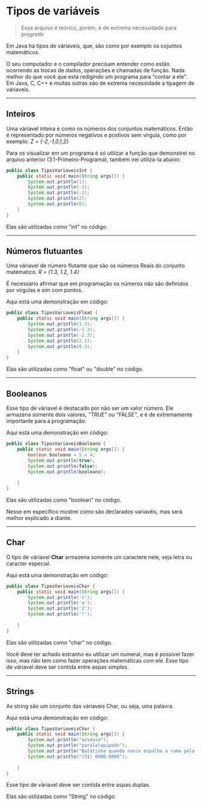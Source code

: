 <h1> Tipos de variáveis </h1>

>Esse arquivo é teórico, porém, é de extrema necessidade para progredir

Em Java há tipos de váriaveis, que, são como por exemplo os cojuntos matemáticos.

O seu computador e o compilador precisam entender como estão ocorrendo as trocas de dados, operações e chamadas de função. Nada melhor do que você que está redigindo um programa para "contar a ele". Em Java, C, C++ e muitas outras são de extrema necessidade a tipagem de váriaveis.
<hr>

<h2> Inteiros </h2>

Uma váriavel inteira é como os números dos conjuntos matemáticos. Então é representado por números negativos e postivos sem vírgula, como por exemplo: *Z = {-2,-1,0,1,2}*

Para os visualizar em um programa é só utilizar a função que demonstrei no arquivo anterior (3.1-Primeiro-Programa), também irei utiliza-la abaixo:

```java
public class TiposVariaveisInt {
    public static void main(String args[]) {
        System.out.println(1);
        System.out.println(-1);
        System.out.println(-2);
        System.out.println(2);
        System.out.println(0);
    }
}
```
Elas são utilizadas como "int" no código.
<hr>

<h2> Números flutuantes </h2>

Uma váriavel de número flutante que são os números Reais do conjunto matématico. *R = {1.3, 1.2, 1.4}*

É necessário afirmar que em programação os números não são definidos por vírgulas e sim com pontos.

Aqui está uma demonstração em código:
```java
public class TiposVariaveisFloat {
    public static void main(String args[]) {
        System.out.println(1.3);
        System.out.println(-1.3);
        System.out.println(-2.3);
        System.out.println(2.1);
        System.out.println(0.3);
    }
}
```
Elas são utilizadas como "float" ou "double" no código.
<hr>

<h2> Booleanos </h2>

Esse tipo de váriavel é destacado por não ser um valor número. Ele armazena somente dois valores, *"TRUE"* ou *"FALSE"*, e é de extremamente importante para a programação.

Aqui está uma demonstração em código:
```java
public class TiposVariaveisBooleano {
    public static void main(String args[]) {
        boolean booleano = 5 < 4;
        System.out.println(true);
        System.out.println(false);
        System.out.println(booleano);
        
    }
}
```
Elas são utilizadas como "boolean" no código.

Nesse em específico mostrei como são declarados variavéis, mas será melhor explicado a diante.
<hr>

<h2>Char</h2>

O tipo de váriavel **Char** armazena somente um caractere nele, seja letra ou caracter especial.

Aqui está uma demonstração em código:

```java
public class TiposVariaveisChar {
    public static void main(String args[]) {
        System.out.println('c');
        System.out.println('a');
        System.out.println('2');
        System.out.println('!');
        
    }
}
```
Elas são utilizadas como "char" no código.

Você deve ter achado estranho eu utilizar um numeral, mas é possível fazer isso, mas não tem como fazer operações matemáticas com ele.
Esse tipo de váriavel deve ser contida entre aspas simples.

<hr>
<h2>Strings</h2>
As string são um conjunto das váriaveis Char, ou seja, uma palavra.

Aqui está uma demonstração em código:

```java
public class TiposVariaveisChar {
    public static void main(String args[]) {
        System.out.println("azsassa");
        System.out.println("paralelepipedo");
        System.out.println("Batatinha quando nasce espalha a rama pelo chão");
        System.out.println("(31) 0000-0000");
        
    }
}
```
Esse tipo de váriavel deve ser contida entre aspas duplas.

Elas são utilizadas como "String" no código.